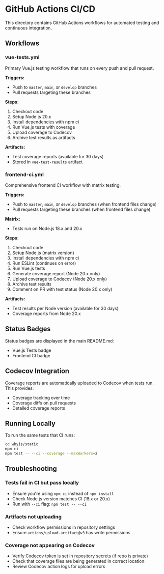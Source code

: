 # GitHub Actions CI/CD

This directory contains GitHub Actions workflows for automated testing and continuous integration.

## Workflows

### vue-tests.yml
Primary Vue.js testing workflow that runs on every push and pull request.

**Triggers:**
- Push to `master`, `main`, or `develop` branches
- Pull requests targeting these branches

**Steps:**
1. Checkout code
2. Setup Node.js 20.x
3. Install dependencies with npm ci
4. Run Vue.js tests with coverage
5. Upload coverage to Codecov
6. Archive test results as artifacts

**Artifacts:**
- Test coverage reports (available for 30 days)
- Stored in `vue-test-results` artifact

### frontend-ci.yml
Comprehensive frontend CI workflow with matrix testing.

**Triggers:**
- Push to `master`, `main`, or `develop` branches (when frontend files change)
- Pull requests targeting these branches (when frontend files change)

**Matrix:**
- Tests run on Node.js 18.x and 20.x

**Steps:**
1. Checkout code
2. Setup Node.js (matrix version)
3. Install dependencies with npm ci
4. Run ESLint (continues on error)
5. Run Vue.js tests
6. Generate coverage report (Node 20.x only)
7. Upload coverage to Codecov (Node 20.x only)
8. Archive test results
9. Comment on PR with test status (Node 20.x only)

**Artifacts:**
- Test results per Node version (available for 30 days)
- Coverage reports from Node 20.x

## Status Badges

Status badges are displayed in the main README.md:
- Vue.js Tests badge
- Frontend CI badge

## Codecov Integration

Coverage reports are automatically uploaded to Codecov when tests run. This provides:
- Coverage tracking over time
- Coverage diffs on pull requests
- Detailed coverage reports

## Running Locally

To run the same tests that CI runs:

```bash
cd whyis/static
npm ci
npm test -- --ci --coverage --maxWorkers=2
```

## Troubleshooting

### Tests fail in CI but pass locally
- Ensure you're using `npm ci` instead of `npm install`
- Check Node.js version matches CI (18.x or 20.x)
- Run with `--ci` flag: `npm test -- --ci`

### Artifacts not uploading
- Check workflow permissions in repository settings
- Ensure `actions/upload-artifact@v3` has write permissions

### Coverage not appearing on Codecov
- Verify Codecov token is set in repository secrets (if repo is private)
- Check that coverage files are being generated in correct location
- Review Codecov action logs for upload errors

